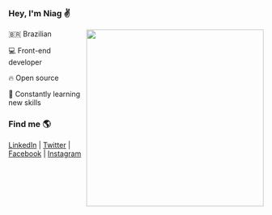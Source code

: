 ### Hey, I'm Niag :v:

<a href="https://github.com/niagalves/niagalves">
  <img align="right" width="350" src="https://github-readme-stats.vercel.app/api/top-langs/?username=niagalves&hide=html&title_color=ffffff&text_color=c9cacc&icon_color=2bbc8a&bg_color=1d1f21" />
</a>

:brazil: Brazilian

:computer: Front-end developer 

:fire: Open source

:rocket: Constantly learning new skills

### Find me :earth_americas:

[LinkedIn](https://www.linkedin.com/in/niagalves/) | 
[Twitter](https://twitter.com/niagalves/) | 
[Facebook](https://www.facebook.com/niagalves/) | 
[Instagram](https://www.instagram.com/niagalves/)
